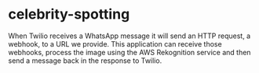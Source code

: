 # celebrity-spotting
When Twilio receives a WhatsApp message it will send an HTTP request, a webhook, to a URL we provide. 
This application can receive those webhooks, process the image using the AWS Rekognition service and then send a message back in 
the response to Twilio.
